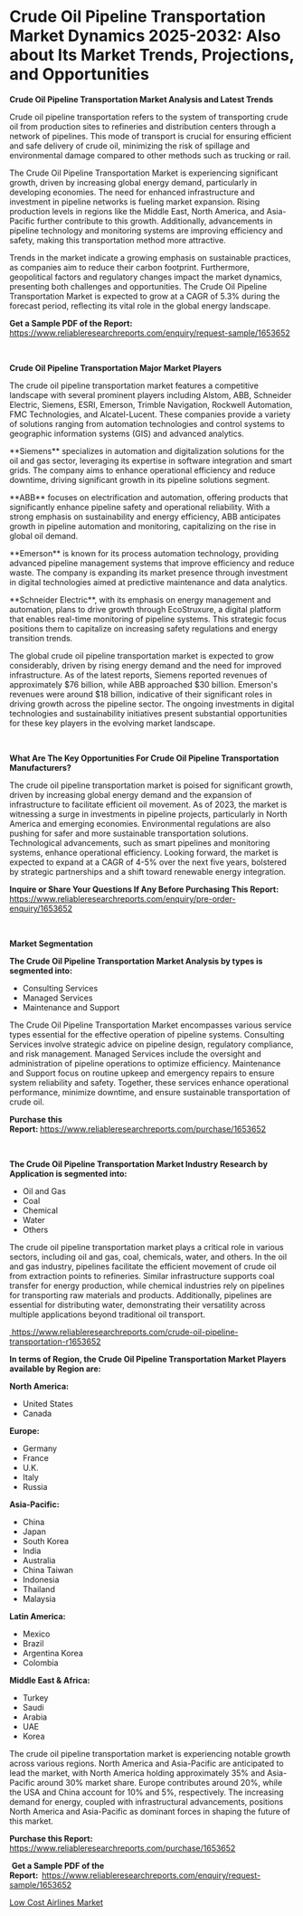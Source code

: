 <p><h1>Crude Oil Pipeline Transportation Market Dynamics 2025-2032: Also about Its Market Trends, Projections, and Opportunities</h1></p><p><strong>Crude Oil Pipeline Transportation Market Analysis and Latest Trends</strong></p>
<p><p>Crude oil pipeline transportation refers to the system of transporting crude oil from production sites to refineries and distribution centers through a network of pipelines. This mode of transport is crucial for ensuring efficient and safe delivery of crude oil, minimizing the risk of spillage and environmental damage compared to other methods such as trucking or rail.</p><p>The Crude Oil Pipeline Transportation Market is experiencing significant growth, driven by increasing global energy demand, particularly in developing economies. The need for enhanced infrastructure and investment in pipeline networks is fueling market expansion. Rising production levels in regions like the Middle East, North America, and Asia-Pacific further contribute to this growth. Additionally, advancements in pipeline technology and monitoring systems are improving efficiency and safety, making this transportation method more attractive.</p><p>Trends in the market indicate a growing emphasis on sustainable practices, as companies aim to reduce their carbon footprint. Furthermore, geopolitical factors and regulatory changes impact the market dynamics, presenting both challenges and opportunities. The Crude Oil Pipeline Transportation Market is expected to grow at a CAGR of 5.3% during the forecast period, reflecting its vital role in the global energy landscape.</p></p>
<p><strong>Get a Sample PDF of the Report:&nbsp;</strong> <a href="https://www.reliableresearchreports.com/enquiry/request-sample/1653652?utm_campaign=2714&utm_medium=2&utm_source=Github&utm_content=ia&utm_term=05032025&utm_id=crude-oil-pipeline-transportation">https://www.reliableresearchreports.com/enquiry/request-sample/1653652</a></p>
<p>&nbsp;</p>
<p><strong>Crude Oil Pipeline Transportation Major Market Players</strong></p>
<p><p>The crude oil pipeline transportation market features a competitive landscape with several prominent players including Alstom, ABB, Schneider Electric, Siemens, ESRI, Emerson, Trimble Navigation, Rockwell Automation, FMC Technologies, and Alcatel-Lucent. These companies provide a variety of solutions ranging from automation technologies and control systems to geographic information systems (GIS) and advanced analytics.</p><p>**Siemens** specializes in automation and digitalization solutions for the oil and gas sector, leveraging its expertise in software integration and smart grids. The company aims to enhance operational efficiency and reduce downtime, driving significant growth in its pipeline solutions segment.</p><p>**ABB** focuses on electrification and automation, offering products that significantly enhance pipeline safety and operational reliability. With a strong emphasis on sustainability and energy efficiency, ABB anticipates growth in pipeline automation and monitoring, capitalizing on the rise in global oil demand.</p><p>**Emerson** is known for its process automation technology, providing advanced pipeline management systems that improve efficiency and reduce waste. The company is expanding its market presence through investment in digital technologies aimed at predictive maintenance and data analytics.</p><p>**Schneider Electric**, with its emphasis on energy management and automation, plans to drive growth through EcoStruxure, a digital platform that enables real-time monitoring of pipeline systems. This strategic focus positions them to capitalize on increasing safety regulations and energy transition trends.</p><p>The global crude oil pipeline transportation market is expected to grow considerably, driven by rising energy demand and the need for improved infrastructure. As of the latest reports, Siemens reported revenues of approximately $76 billion, while ABB approached $30 billion. Emerson's revenues were around $18 billion, indicative of their significant roles in driving growth across the pipeline sector. The ongoing investments in digital technologies and sustainability initiatives present substantial opportunities for these key players in the evolving market landscape.</p></p>
<p>&nbsp;</p>
<p><strong>What Are The Key Opportunities For Crude Oil Pipeline Transportation Manufacturers?</strong></p>
<p><p>The crude oil pipeline transportation market is poised for significant growth, driven by increasing global energy demand and the expansion of infrastructure to facilitate efficient oil movement. As of 2023, the market is witnessing a surge in investments in pipeline projects, particularly in North America and emerging economies. Environmental regulations are also pushing for safer and more sustainable transportation solutions. Technological advancements, such as smart pipelines and monitoring systems, enhance operational efficiency. Looking forward, the market is expected to expand at a CAGR of 4-5% over the next five years, bolstered by strategic partnerships and a shift toward renewable energy integration.</p></p>
<p><strong>Inquire or Share Your Questions If Any Before Purchasing This Report:</strong> <a href="https://www.reliableresearchreports.com/enquiry/pre-order-enquiry/1653652?utm_campaign=2714&utm_medium=2&utm_source=Github&utm_content=ia&utm_term=05032025&utm_id=crude-oil-pipeline-transportation">https://www.reliableresearchreports.com/enquiry/pre-order-enquiry/1653652</a></p>
<p>&nbsp;</p>
<p><strong>Market Segmentation</strong></p>
<p><strong>The Crude Oil Pipeline Transportation Market Analysis by types is segmented into:</strong></p>
<p><ul><li>Consulting Services</li><li>Managed Services</li><li>Maintenance and Support</li></ul></p>
<p><p>The Crude Oil Pipeline Transportation Market encompasses various service types essential for the effective operation of pipeline systems. Consulting Services involve strategic advice on pipeline design, regulatory compliance, and risk management. Managed Services include the oversight and administration of pipeline operations to optimize efficiency. Maintenance and Support focus on routine upkeep and emergency repairs to ensure system reliability and safety. Together, these services enhance operational performance, minimize downtime, and ensure sustainable transportation of crude oil.</p></p>
<p><strong>Purchase this Report:&nbsp;</strong><a href="https://www.reliableresearchreports.com/purchase/1653652?utm_campaign=2714&utm_medium=2&utm_source=Github&utm_content=ia&utm_term=05032025&utm_id=crude-oil-pipeline-transportation">https://www.reliableresearchreports.com/purchase/1653652</a></p>
<p>&nbsp;</p>
<p><strong>The Crude Oil Pipeline Transportation Market Industry Research by Application is segmented into:</strong></p>
<p><ul><li>Oil and Gas</li><li>Coal</li><li>Chemical</li><li>Water</li><li>Others</li></ul></p>
<p><p>The crude oil pipeline transportation market plays a critical role in various sectors, including oil and gas, coal, chemicals, water, and others. In the oil and gas industry, pipelines facilitate the efficient movement of crude oil from extraction points to refineries. Similar infrastructure supports coal transfer for energy production, while chemical industries rely on pipelines for transporting raw materials and products. Additionally, pipelines are essential for distributing water, demonstrating their versatility across multiple applications beyond traditional oil transport.</p></p>
<p><a href="https://www.reliableresearchreports.com/crude-oil-pipeline-transportation-r1653652?utm_campaign=2714&utm_medium=2&utm_source=Github&utm_content=ia&utm_term=05032025&utm_id=crude-oil-pipeline-transportation">&nbsp;https://www.reliableresearchreports.com/crude-oil-pipeline-transportation-r1653652</a></p>
<p><strong>In terms of Region, the Crude Oil Pipeline Transportation Market Players available by Region are:</strong></p>
<p>
    <p> <strong> North America: </strong>
        <ul>
            <li>United States</li>
            <li>Canada</li>
        </ul>
        </p> 
    <p> <strong> Europe: </strong>
        <ul>
            <li>Germany</li>
            <li>France</li>
            <li>U.K.</li>
            <li>Italy</li>
            <li>Russia</li>
        </ul>
        </p> 
    <p> <strong> Asia-Pacific: </strong>
        <ul>
            <li>China</li>
            <li>Japan</li>
            <li>South Korea</li>
            <li>India</li>
            <li>Australia</li>
            <li>China Taiwan</li>
            <li>Indonesia</li>
            <li>Thailand</li>
            <li>Malaysia</li>
        </ul>
        </p> 
    <p> <strong> Latin America: </strong>
        <ul>
            <li>Mexico</li>
            <li>Brazil</li>
            <li>Argentina Korea</li>
            <li>Colombia</li>
        </ul>
        </p> 
    <p> <strong> Middle East & Africa: </strong>
        <ul>
            <li>Turkey</li>
            <li>Saudi</li>
            <li>Arabia</li>
            <li>UAE</li>
            <li>Korea</li>
        </ul>
    </p>
    </p>
<p><p>The crude oil pipeline transportation market is experiencing notable growth across various regions. North America and Asia-Pacific are anticipated to lead the market, with North America holding approximately 35% and Asia-Pacific around 30% market share. Europe contributes around 20%, while the USA and China account for 10% and 5%, respectively. The increasing demand for energy, coupled with infrastructural advancements, positions North America and Asia-Pacific as dominant forces in shaping the future of this market.</p></p>
<p><strong>Purchase this Report: </strong><a href="https://www.reliableresearchreports.com/purchase/1653652?utm_campaign=2714&utm_medium=2&utm_source=Github&utm_content=ia&utm_term=05032025&utm_id=crude-oil-pipeline-transportation">https://www.reliableresearchreports.com/purchase/1653652</a></p>
<p>&nbsp;<strong>Get a Sample PDF of the Report:&nbsp;&nbsp;</strong><a href="https://www.reliableresearchreports.com/enquiry/request-sample/1653652?utm_campaign=2714&utm_medium=2&utm_source=Github&utm_content=ia&utm_term=05032025&utm_id=crude-oil-pipeline-transportation">https://www.reliableresearchreports.com/enquiry/request-sample/1653652</a></p>
<p><strong></strong></p>
<p><p><a href="https://github.com/nabadeneme/Market-Research-Report-List-1/blob/main/low-cost-airlines-market.md?utm_campaign=2714&utm_medium=2&utm_source=Github&utm_content=ia&utm_term=05032025&utm_id=crude-oil-pipeline-transportation">Low Cost Airlines Market</a></p></p>
